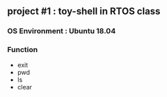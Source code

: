 ## project #1 : toy-shell in RTOS class

### OS Environment : Ubuntu 18.04
### Function    
* exit  
* pwd 
* ls 
* clear

